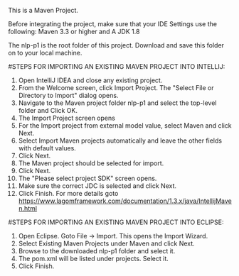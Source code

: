 This is a Maven Project.

Before integrating the project, make sure that your IDE Settings use the following:
Maven 3.3 or higher and A JDK 1.8

The nlp-p1 is the root folder of this project. 
Download and save this folder on to your local machine.

#STEPS FOR IMPORTING AN EXISTING MAVEN PROJECT INTO INTELLIJ:
1. Open IntelliJ IDEA and close any existing project.
2. From the Welcome screen, click Import Project. The "Select File or Directory to Import" dialog opens.
3. Navigate to the Maven project folder nlp-p1 and select the top-level folder and Click OK.
4. The Import Project screen opens
5. For the Import project from external model value, select Maven and click Next.
6. Select Import Maven projects automatically and leave the other fields with default values.
7. Click Next.
8. The Maven project should be selected for import.
9. Click Next.
10. The "Please select project SDK" screen opens.
11. Make sure the correct JDC is selected and click Next.
12. Click Finish.
For more details goto https://www.lagomframework.com/documentation/1.3.x/java/IntellijMaven.html

#STEPS FOR IMPORTING AN EXISTING MAVEN PROJECT INTO ECLIPSE:
1. Open Eclipse. Goto File -> Import. This opens the Import Wizard.
2. Select Existing Maven Projects under Maven and click Next.
3. Browse to the downloaded nlp-p1 folder and select it.
4. The pom.xml will be listed under projects. Select it.
5. Click Finish.


